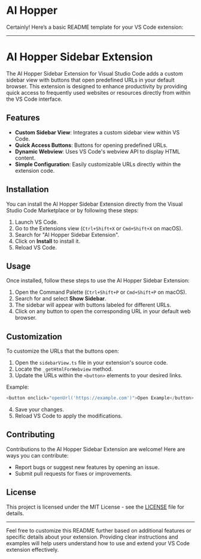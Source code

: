 # AI Hopper


Certainly! Here’s a basic README template for your VS Code extension:

---

# AI Hopper Sidebar Extension

The AI Hopper Sidebar Extension for Visual Studio Code adds a custom sidebar view with buttons that open predefined URLs in your default browser. This extension is designed to enhance productivity by providing quick access to frequently used websites or resources directly from within the VS Code interface.

## Features

- **Custom Sidebar View**: Integrates a custom sidebar view within VS Code.
- **Quick Access Buttons**: Buttons for opening predefined URLs.
- **Dynamic Webview**: Uses VS Code's webview API to display HTML content.
- **Simple Configuration**: Easily customizable URLs directly within the extension code.

## Installation

You can install the AI Hopper Sidebar Extension directly from the Visual Studio Code Marketplace or by following these steps:

1. Launch VS Code.
2. Go to the Extensions view (`Ctrl+Shift+X` or `Cmd+Shift+X` on macOS).
3. Search for "AI Hopper Sidebar Extension".
4. Click on **Install** to install it.
5. Reload VS Code.

## Usage

Once installed, follow these steps to use the AI Hopper Sidebar Extension:

1. Open the Command Palette (`Ctrl+Shift+P` or `Cmd+Shift+P` on macOS).
2. Search for and select **Show Sidebar**.
3. The sidebar will appear with buttons labeled for different URLs.
4. Click on any button to open the corresponding URL in your default web browser.

## Customization

To customize the URLs that the buttons open:

1. Open the `sidebarView.ts` file in your extension's source code.
2. Locate the `_getHtmlForWebview` method.
3. Update the URLs within the `<button>` elements to your desired links.

Example:

```typescript
<button onclick="openUrl('https://example.com')">Open Example</button>
```

4. Save your changes.
5. Reload VS Code to apply the modifications.

## Contributing

Contributions to the AI Hopper Sidebar Extension are welcome! Here are ways you can contribute:

- Report bugs or suggest new features by opening an issue.
- Submit pull requests for fixes or improvements.

## License

This project is licensed under the MIT License - see the [LICENSE](LICENSE) file for details.

---

Feel free to customize this README further based on additional features or specific details about your extension. Providing clear instructions and examples will help users understand how to use and extend your VS Code extension effectively.

